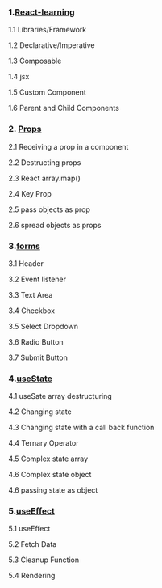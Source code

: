 ### 1.[React-learning](React-learning.md)
 1.1 Libraries/Framework

 1.2 Declarative/Imperative

 1.3 Composable

 1.4 jsx

 1.5 Custom Component

 1.6 Parent and Child Components

### 2. [Props](Props.md)

2.1 Receiving a prop in a component

2.2 Destructing props

2.3 React array.map()

2.4 Key Prop

2.5 pass objects as prop

2.6 spread objects as props

### 3.[forms](form.md)

3.1 Header

3.2 Event listener

3.3 Text Area

3.4 Checkbox

3.5 Select Dropdown
 
3.6 Radio Button

3.7 Submit Button

### 4.[useState](useState.md)

4.1 useSate array destructuring

4.2 Changing state

4.3 Changing state with a call back function

4.4 Ternary Operator

4.5 Complex state array

4.6 Complex state object

4.6 passing state as object

### 5.[useEffect](useEffect.md)
5.1 useEffect

5.2 Fetch Data

5.3 Cleanup Function

5.4 Rendering